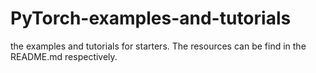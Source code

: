 # PyTorch-examples-and-tutorials
the examples and tutorials for starters. The resources can be find in the README.md respectively.
